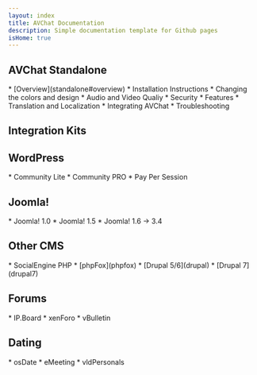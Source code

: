 ```yaml
---
layout: index
title: AVChat Documentation
description: Simple documentation template for Github pages
isHome: true
---
```

<div class="col-md-6" role="main">
<section class="bs-docs-section" markdown="1">
  <h1 id="overview" class="page-header">AVChat Standalone</h1>
  * [Overview](standalone#overview)
  * Installation Instructions
  * Changing the colors and design
  * Audio and Video Qualiy
  * Security
  * Features
  * Translation and Localization
  * Integrating AVChat
  * Troubleshooting
</section>
</div>
<div class="col-md-6" role="main">
<section class="bs-docs-section" markdown="1">
  <h1 id="installation" class="page-header">Integration Kits</h1>
  <h2 id="wordpress">WordPress</h2>
  * Community Lite
  * Community PRO
  * Pay Per Session
  <h2 id="joomla">Joomla!</h2>
  * Joomla! 1.0
  * Joomla! 1.5
  * Joomla! 1.6 -> 3.4
  <h2 id="socialengine,phpfox,drupal">Other CMS</h2>
  * SocialEngine PHP
  * [phpFox](phpfox)
  * [Drupal 5/6](drupal)
  * [Drupal 7](drupal7)
  <h2 id="forums">Forums</h2>
  * IP.Board
  * xenForo
  * vBulletin
  <h2 id="dating">Dating</h2>
  * osDate
  * eMeeting
  * vldPersonals
</section>
</div>
